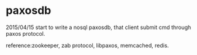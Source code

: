 # paxosdb

2015/04/15 start to write a nosql paxosdb, that client submit cmd through paxos protocol.

reference:zookeeper, zab protocol, libpaxos, memcached, redis.
